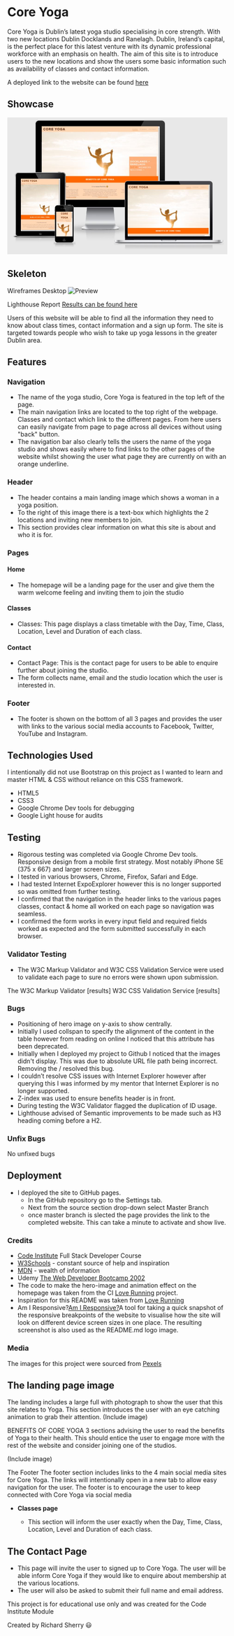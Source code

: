 # Core Yoga

Core Yoga is Dublin’s latest yoga studio specialising in core strength. With two new locations Dublin Docklands and Ranelagh. Dublin, Ireland’s capital, is the perfect place for this latest venture with its dynamic professional workforce with an emphasis on health. The aim of this site is to introduce users to the new locations and show the users some basic information such as availability of classes and contact information.

A deployed link to the website can be found [here](https://sherryrich.github.io/core-yoga/)


## Showcase
![Preview](https://github.com/sherryrich/core-yoga/blob/main/docs/ami_responsive_core_yoga.JPG)

## Skeleton
Wireframes Desktop
![Preview](https://github.com/sherryrich/core-yoga/blob/main/doc/wireframe_homepage.PNG)


Lighthouse Report [Results can be found here](https://github.com/sherryrich/core-yoga/blob/main/assets/images/lighthouse_audit.JPG)


Users of this website will be able to find all the information they need to know about class times, contact information and a sign up form. The site is targeted towards people who wish to take up yoga lessons in the greater Dublin area.

## Features 

### Navigation
* The name of the yoga studio, Core Yoga is featured in the top left of the page.
* The main navigation links are located to the top right of the webpage. Classes and contact which link to the different pages. From here users can easily navigate from page to page across all devices without using "back" button.
* The navigation bar also clearly tells the users the name of the yoga studio and shows easily where to find links to the other pages of the website whilst showing the user what page they are currently on with an orange underline.

### Header
* The header contains a main landing image which shows a woman in a yoga position.
* To the right of this image there is a text-box which highlights the 2 locations and inviting new members to join.
* This section provides clear information on what this site is about and who it is for.


### Pages

#### Home
* The homepage will be a landing page for the user and give them the warm welcome feeling and inviting them to join the studio

#### Classes
* Classes: This page displays a class timetable with the Day, Time, Class, Location, Level and Duration of each class.

#### Contact
* Contact Page: This is the contact page for users to be able to enquire further about joining the studio.
* The form collects name, email and the studio location which the user is interested in.

### Footer
* The footer is shown on the bottom of all 3 pages and provides the user with links to the various social media accounts to Facebook, Twitter, YouTube and Instagram.


## Technologies Used

I intentionally did not use Bootstrap on this project as I wanted to learn and master HTML & CSS without reliance on this CSS framework.

* HTML5
* CSS3
* Google Chrome Dev tools for debugging
* Google Light house for audits


## Testing

* Rigorous testing was completed via Google Chrome Dev tools. Responsive design from a mobile first strategy. Most notably iPhone SE (375 x 667) and larger screen sizes.
* I tested in various browsers, Chrome, Firefox, Safari and Edge.
* I had tested Internet ExpoExplorer however this is no longer supported so was omitted from further testing.
* I confirmed that the navigation in the header links to the various pages classes, contact & home all worked on each page so navigation was seamless.
* I confirmed the form works in every input field and required fields worked as expected and the form submitted successfully in each browser.

### Validator Testing

* The W3C Markup Validator and W3C CSS Validation Service were used to validate each page to sure no errors were shown upon submission.

The W3C Markup Validator [results]
W3C CSS Validation Service [results]


### Bugs
* Positioning of hero image on y-axis to show centrally.
* Initially I used collspan to specify the alignment of the content in the table however from reading on online I noticed that this attribute has been deprecated.
* Initially when I deployed my project to Github I noticed that the images didn't display. This was due to absolute URL file path being incorrect. Removing the / resolved this bug.
* I couldn’t resolve CSS issues with Internet Explorer  however after querying this I was informed by my mentor that Internet Explorer is no longer supported.
* Z-index was used to ensure benefits header is in front.
* During testing the W3C Validator flagged the duplication of ID usage.
* Lighthouse advised of Semantic improvements to be made such as H3 heading coming before a H2.

### Unfix Bugs
No unfixed bugs

## Deployment
* I deployed the site to GitHub pages.
  * In the GitHub repository go to the Settings tab.
  * Next from the source section drop-down select Master Branch
  * once master branch is slected the page provides the link to the completed website. This can take a minute to activate and show live.

### Credits
* [Code Institute](https://codeinstitute.net/ie/) Full Stack Developer Course
* [W3Schools](https://www.w3schools.com/) - constant source of help and inspiration
* [MDN](https://developer.mozilla.org/en-US/) - wealth of information
* Udemy [The Web Developer Bootcamp 2002](https://www.udemy.com/course/the-web-developer-bootcamp/)
* The code to make the hero-image and animation effect on the homepage was taken from the CI [Love Running](https://github.com/Code-Institute-Org/love-running-2.0) project.
* Inspiration for this README was taken from [Love Running](https://github.com/Code-Institute-Solutions/readme-template)
* Am I Responsive?[Am I Responsive?](http://ami.responsivedesign.is/)A tool for taking a quick snapshot of the responsive breakpoints of the website to visualise how the site will look on different device screen sizes in one place. The resulting screenshot is also used as the README.md logo image.


### Media
The images for this project were sourced from [Pexels](https://www.pexels.com/)



## The landing page image
The landing includes a large full with photograph to show the user that this site relates to Yoga.
This section introduces the user with an eye catching animation to grab their attention.
(Include image)

BENEFITS OF CORE YOGA
3 sections advising the user to read the benefits of Yoga to their health.
This should entice the user to engage more with the rest of the website and consider joining one of the studios.

(Include image)

The Footer
The footer section includes links to the 4 main social media sites for Core Yoga. The links will intentionally open in a new tab to allow easy navigation for the user.
The footer is to encourage the user to keep connected with Core Yoga via social media

- __Classes page__

  - This section will inform the user exactly when the Day, Time, Class, Location, Level and Duration of each class.


## The Contact Page

* This page will invite the user to signed up to Core Yoga. 
The user will be able inform Core Yoga if they would like to enquire about  membership at the various locations.
* The user will also be asked to submit their full name and email address.


This project is for educational use only and was created for the Code Institute Module

Created by Richard Sherry :smiley: 